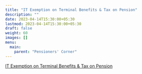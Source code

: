 ```yaml
---
title: "IT Exemption on Terminal Benefits & Tax on Pension"
description: ""
date: 2023-04-14T15:30:00+05:30
lastmod: 2023-04-14T15:30:00+05:30
draft: false
weight: 60
images: []
menu:
  main:
    parent: "Pensioners' Corner"
---
```


[IT Exemption on Terminal Benefits & Tax on Pension](/pdf/pension/6.%20%20%20%20%20IT%20Exemption%20on%20Benefits%20and%20Pension%20Page%2012-13%20DAE%20HB%20Pen%202018.pdf)
